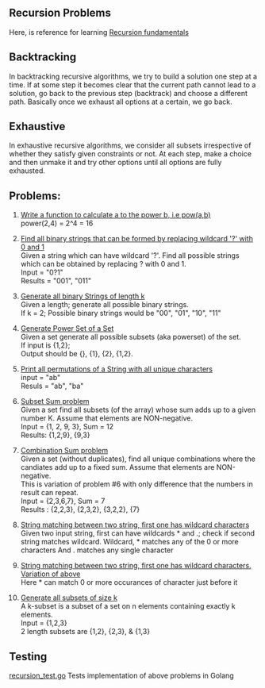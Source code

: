 ## Recursion Problems
Here, is reference for learning [Recursion fundamentals](http://geekrai.blogspot.in/2015/08/recursive-thinking.html)

## Backtracking
In backtracking recursive algorithms, we try to build a solution one step at a time. If at some step it becomes clear that the current path cannot lead to a solution, go back to the previous step (backtrack) and choose a different path. Basically once we exhaust all options at a certain, we go back. 

## Exhaustive
In exhaustive recursive algorithms, we consider all subsets irrespective of whether they satisfy given constraints or not. 
At each step, make a choice and then unmake it and try other options until all options are fully exhausted. 


## Problems: 
1. [Write a function to calculate a to the power b, i.e pow(a,b)](https://github.com/raiskumar/algo-ds/blob/master/recursion/power.go)
   <br/>power(2,4) = 2^4 = 16

2. [Find all binary strings that can be formed by replacing wildcard '?' with 0 and 1](https://github.com/raiskumar/algo-ds/blob/master/recursion/allCombinationsOfBinaryStrings.go) 
   <br/>Given a string which can have wildcard '?'. Find all possible strings which can be obtained by replacing ? with 0 and 1.
   <br /> Input = "0?1"
   <br /> Results = "001", "011"   

3. [Generate all binary Strings of length k](https://github.com/raiskumar/algo-ds/blob/master/recursion/generateAllBinaryStrings.go) 
   <br/> Given a length; generate all possible binary strings. 
   <br/> If k = 2; Possible binary strings would be "00", "01", "10", "11"

4. [Generate Power Set of a Set](https://github.com/raiskumar/algo-ds/blob/master/recursion/powerSet.go) 
   <br/> Given a set generate all possible subsets (aka powerset) of the set. 
   <br /> If input is {1,2}; 
   <br /> Output should be {}, {1}, {2}, {1,2}. 

5. [Print all permutations of a String with all unique characters](https://github.com/raiskumar/algo-ds/blob/master/recursion/permutation.go)
    <br/> input = "ab" 
    <br/>  Resuls = "ab", "ba"

6. [Subset Sum problem](https://github.com/raiskumar/algo-ds/blob/master/recursion/subsetSum.go) 
   <br/> Given a set find all subsets (of the array) whose sum adds up to a given number K. Assume that elements are NON-negative. 
   <br /> Input = {1, 2, 9, 3}, Sum = 12
   <br /> Results: {1,2,9}, {9,3}

7. [Combination Sum problem](https://github.com/raiskumar/algo-ds/blob/master/recursion/combinationSum.go)
    <br/> Given a set (without duplicates), find all unique combinations where the candiates add up to a fixed sum. Assume that elements are NON-negative. 
    <br /> This is variation of problem #6 with only difference that the numbers in result can repeat.
    <br /> Input = {2,3,6,7}, Sum = 7
    <br /> Results : {2,2,3}, {2,3,2}, {3,2,2}, {7}

8. [String matching between two string, first one has wildcard characters](https://github.com/raiskumar/algo-ds/blob/master/recursion/stringMatchWithOneHavingWildcard.go) 
   <br/> Given two input string, first can have wildcards * and .; check if second string matches wildcard. Wildcard, * matches any of the 0 or more characters And . matches any single character

9. [String matching between two string, first one has wildcard characters. Variation of above](https://github.com/raiskumar/algo-ds/blob/master/recursion/stringMatchWithOneHavingWildcardV2.go) 
   <br/> Here * can match 0 or more occurances of character just before it

10. [Generate all subsets of size k](https://github.com/raiskumar/algo-ds/blob/master/recursion/kSubsets.go)
   <br/>  A k-subset is a subset of a set on n elements containing exactly k elements. 
   <br/> Input = {1,2,3} 
   <br/> 2 length subsets are {1,2}, {2,3}, & {1,3}

## Testing
 [recursion_test.go](recursion_test.go) Tests implementation of above problems in Golang